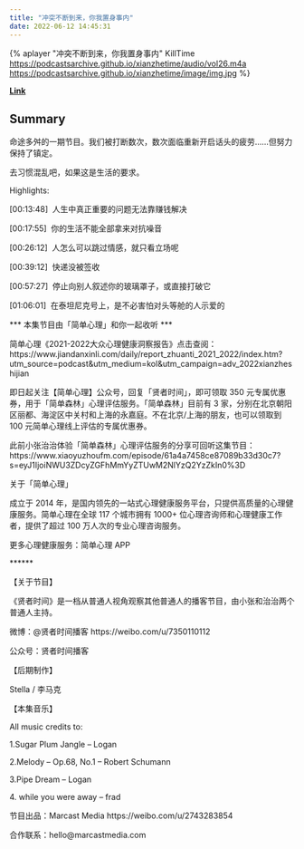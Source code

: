 ```yaml
---
title: "冲突不断到来，你我置身事内"
date: 2022-06-12 14:45:31
---
```


{% aplayer "冲突不断到来，你我置身事内" KillTime  https://podcastsarchive.github.io/xianzhetime/audio/vol26.m4a https://podcastsarchive.github.io/xianzhetime/image/img.jpg %}

**[Link](https://www.xiaoyuzhoufm.com/episode/6245969be90e615dbe1fd5c2)**

## Summary
<p >命途多舛的一期节目。我们被打断数次，数次面临重新开启话头的疲劳……但努力保持了镇定。</p><p >去习惯混乱吧，如果这是生活的要求。</p><p >Highlights:</p><p >[00:13:48]&nbsp; 人生中真正重要的问题无法靠赚钱解决</p><p >[00:17:55]&nbsp; 你的生活不能全部拿来对抗噪音</p><p >[00:26:12]&nbsp; 人怎么可以跳过情感，就只看立场呢</p><p >[00:39:12]&nbsp; 快递没被签收</p><p >[00:57:27]&nbsp; 停止向别人叙述你的玻璃罩子，或直接打破它</p><p >[01:06:01]&nbsp; 在泰坦尼克号上，是不必害怕对头等舱的人示爱的</p><p >*** 本集节目由「简单心理」和你一起收听 ***</p><p >简单心理《2021-2022大众心理健康洞察报告》点击查阅：https://www.jiandanxinli.com/daily/report_zhuanti_2021_2022/index.htm?utm_source=podcast&amp;utm_medium=kol&amp;utm_campaign=adv_2022xianzheshijian</p><p >即日起关注【简单心理】公众号，回复「贤者时间」，即可领取 350 元专属优惠券，用于「简单森林」心理评估服务。「简单森林」目前有 3 家，分别在北京朝阳区丽都、海淀区中关村和上海的永嘉庭。不在北京/上海的朋友，也可以领取到 100 元简单心理线上评估的专属优惠券。</p><p >此前小张治治体验「简单森林」心理评估服务的分享可回听这集节目：https://www.xiaoyuzhoufm.com/episode/61a4a7458ce87089b33d30c7?s=eyJ1IjoiNWU3ZDcyZGFhMmYyZTUwM2NlYzQ2YzZkIn0%3D</p><p >关于「简单心理」</p><p >成立于 2014 年，是国内领先的一站式心理健康服务平台，只提供高质量的心理健康服务。简单心理在全球 117 个城市拥有 1000+ 位心理咨询师和心理健康工作者，提供了超过 100 万人次的专业心理咨询服务。</p><p >更多心理健康服务：简单心理 APP</p><p >******</p><p >【关于节目】</p><p >《贤者时间》是一档从普通人视角观察其他普通人的播客节目，由小张和治治两个普通人主持。</p><p >微博：@贤者时间播客 https://weibo.com/u/7350110112</p><p >公众号：贤者时间播客</p><p >【后期制作】</p><p >Stella / 李马克</p><p >【本集音乐】</p><p >All music credits to:</p><p >1.Sugar Plum Jangle – Logan</p><p >2.Melody – Op.68, No.1 – Robert Schumann</p><p >3.Pipe Dream – Logan</p><p >4. while you were away – frad</p><p >节目出品：Marcast Media https://weibo.com/u/2743283854</p><p >合作联系：hello@marcastmedia.com</p><span><br /></span><br />
    